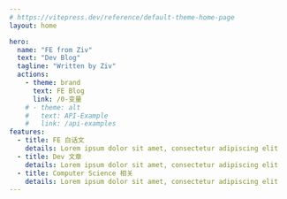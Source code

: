 ```yaml
---
# https://vitepress.dev/reference/default-theme-home-page
layout: home

hero:
  name: "FE from Ziv"
  text: "Dev Blog"
  tagline: "Written by Ziv"
  actions:
    - theme: brand
      text: FE Blog
      link: /0-变量
    # - theme: alt
    #   text: API-Example
    #   link: /api-examples
features:
  - title: FE 白话文
    details: Lorem ipsum dolor sit amet, consectetur adipiscing elit
  - title: Dev 文章
    details: Lorem ipsum dolor sit amet, consectetur adipiscing elit
  - title: Computer Science 相关
    details: Lorem ipsum dolor sit amet, consectetur adipiscing elit
---
```


